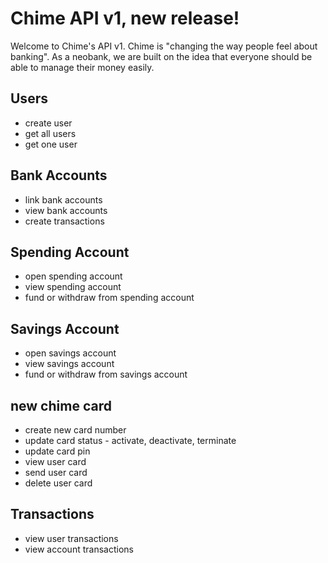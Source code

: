 # Chime API v1, new release! 

Welcome to Chime's API v1. Chime is "changing the way people feel about banking". As a neobank, we are built on the
idea that everyone should be able to manage their money easily. 

## Users 

* create user 
* get all users 
* get one user 

## Bank Accounts 

* link bank accounts 
* view bank accounts 
* create transactions 

## Spending Account 

* open spending account 
* view spending account 
* fund or withdraw from spending account 

## Savings Account 

* open savings account 
* view savings account 
* fund or withdraw from savings account 

## new chime card 

* create new card number 
* update card status - activate, deactivate, terminate 
* update card pin 
* view user card 
* send user card 
* delete user card 

## Transactions 

* view user transactions 
* view account transactions 
